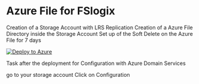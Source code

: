 # Azure File for FSlogix

Creation of a Storage Account with LRS Replication
Creation of a Azure File Directory inside the Storage Account
Set up of the Soft Delete on the Azure File for 7 days

[![Deploy to Azure](https://aka.ms/deploytoazurebutton)](https://portal.azure.com/#create/Microsoft.Template/uri/https%3A%2F%2Fraw.githubusercontent.com%2FAldebarancloud%2FWVDCourse%2Fmain%2FLab3%2FAzureFileforFslogix%2Fazurefilesharewvd.json)

Task after the deployment for Configuration with Azure Domain Services

go to your storage account 
Click on Configuration
